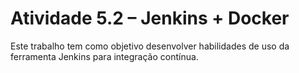 # Atividade 5.2 – Jenkins + Docker

Este trabalho tem como objetivo desenvolver habilidades de uso da ferramenta Jenkins
para integração contínua.
